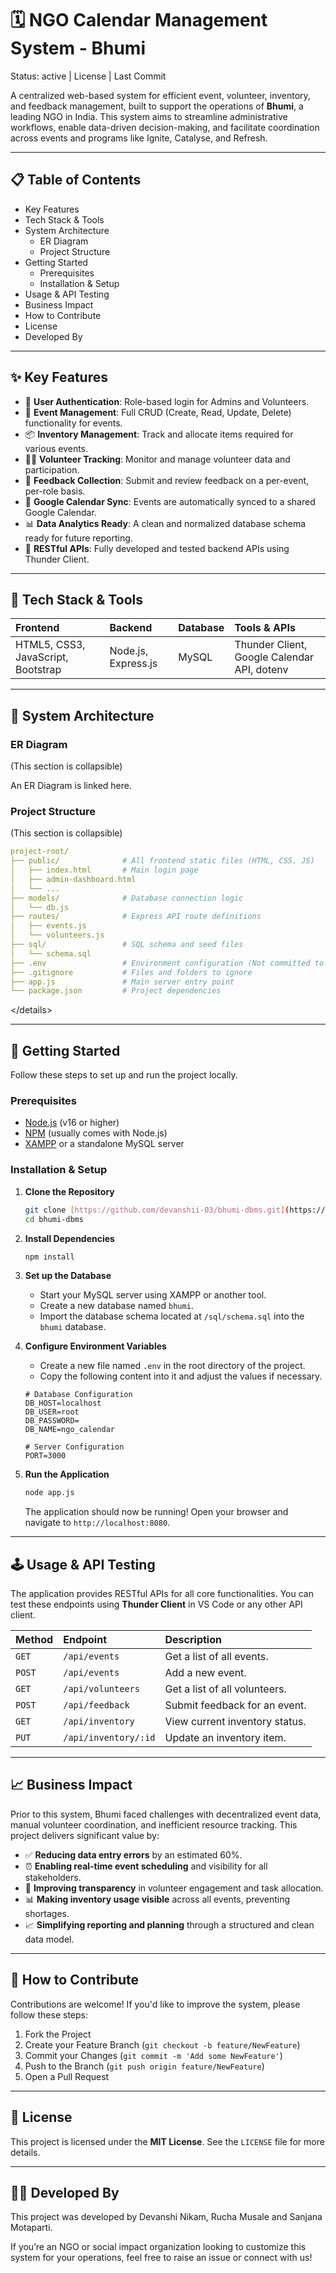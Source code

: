 # 🗓️ NGO Calendar Management System - Bhumi

Status: active | License | Last Commit

A centralized web-based system for efficient event, volunteer, inventory, and feedback management, built to support the operations of **Bhumi**, a leading NGO in India. This system aims to streamline administrative workflows, enable data-driven decision-making, and facilitate coordination across events and programs like Ignite, Catalyse, and Refresh.

-----

## 📋 Table of Contents

  * Key Features
  * Tech Stack & Tools
  * System Architecture
      * ER Diagram
      * Project Structure
  * Getting Started
      * Prerequisites
      * Installation & Setup
  * Usage & API Testing
  * Business Impact
  * How to Contribute
  * License
  * Developed By

-----

## ✨ Key Features

  * 🔐 **User Authentication**: Role-based login for Admins and Volunteers.
  * 📅 **Event Management**: Full CRUD (Create, Read, Update, Delete) functionality for events.
  * 📦 **Inventory Management**: Track and allocate items required for various events.
  * 🧍‍♂️ **Volunteer Tracking**: Monitor and manage volunteer data and participation.
  * 📝 **Feedback Collection**: Submit and review feedback on a per-event, per-role basis.
  * 🔗 **Google Calendar Sync**: Events are automatically synced to a shared Google Calendar.
  * 📊 **Data Analytics Ready**: A clean and normalized database schema ready for future reporting.
  * 🔄 **RESTful APIs**: Fully developed and tested backend APIs using Thunder Client.

-----

## 🔧 Tech Stack & Tools

| Frontend | Backend | Database | Tools & APIs |
| :--- | :--- | :--- | :--- |
| HTML5, CSS3, JavaScript, Bootstrap | Node.js, Express.js | MySQL | Thunder Client, Google Calendar API, dotenv |

-----

## 🧩 System Architecture

### ER Diagram

(This section is collapsible)

An ER Diagram is linked here.

### Project Structure

(This section is collapsible)

```yaml
project-root/
├── public/              # All frontend static files (HTML, CSS, JS)
│   ├── index.html       # Main login page
│   ├── admin-dashboard.html
│   └── ...
├── models/              # Database connection logic
│   └── db.js
├── routes/              # Express API route definitions
│   ├── events.js
│   └── volunteers.js
├── sql/                 # SQL schema and seed files
│   └── schema.sql
├── .env                 # Environment configuration (Not committed to Git)
├── .gitignore           # Files and folders to ignore
├── app.js               # Main server entry point
└── package.json         # Project dependencies
```
\</details\>

-----

## 🚀 Getting Started

Follow these steps to set up and run the project locally.

### Prerequisites

  - [Node.js](https://nodejs.org/) (v16 or higher)
  - [NPM](https://www.npmjs.com/) (usually comes with Node.js)
  - [XAMPP](https://www.apachefriends.org/index.html) or a standalone MySQL server

### Installation & Setup

1.  **Clone the Repository**

    ```bash
    git clone [https://github.com/devanshii-03/bhumi-dbms.git](https://github.com/devanshii-03/bhumi-dbms.git)
    cd bhumi-dbms
    ```

2.  **Install Dependencies**

    ```bash
    npm install
    ```

3.  **Set up the Database**

      - Start your MySQL server using XAMPP or another tool.
      - Create a new database named `bhumi`.
      - Import the database schema located at `/sql/schema.sql` into the `bhumi` database.

4.  **Configure Environment Variables**

      - Create a new file named `.env` in the root directory of the project.
      - Copy the following content into it and adjust the values if necessary.

    <!-- end list -->

    ```env
    # Database Configuration
    DB_HOST=localhost
    DB_USER=root
    DB_PASSWORD=
    DB_NAME=ngo_calendar

    # Server Configuration
    PORT=3000
    ```

5.  **Run the Application**

    ```bash
    node app.js
    ```

    The application should now be running\! Open your browser and navigate to `http://localhost:8080`.

-----

## 🕹️ Usage & API Testing

The application provides RESTful APIs for all core functionalities. You can test these endpoints using **Thunder Client** in VS Code or any other API client.

| Method | Endpoint             | Description                      |
| :----- | :------------------- | :------------------------------- |
| `GET`  | `/api/events`        | Get a list of all events.        |
| `POST` | `/api/events`        | Add a new event.                 |
| `GET`  | `/api/volunteers`    | Get a list of all volunteers.    |
| `POST` | `/api/feedback`      | Submit feedback for an event.    |
| `GET`  | `/api/inventory`     | View current inventory status.   |
| `PUT`  | `/api/inventory/:id` | Update an inventory item.        |

-----

## 📈 Business Impact

Prior to this system, Bhumi faced challenges with decentralized event data, manual volunteer coordination, and inefficient resource tracking. This project delivers significant value by:

  - ✅ **Reducing data entry errors** by an estimated 60%.
  - ⏰ **Enabling real-time event scheduling** and visibility for all stakeholders.
  - 🤝 **Improving transparency** in volunteer engagement and task allocation.
  - 📊 **Making inventory usage visible** across all events, preventing shortages.
  - 📈 **Simplifying reporting and planning** through a structured and clean data model.

-----

## 🙌 How to Contribute

Contributions are welcome\! If you'd like to improve the system, please follow these steps:

1.  Fork the Project
2.  Create your Feature Branch (`git checkout -b feature/NewFeature`)
3.  Commit your Changes (`git commit -m 'Add some NewFeature'`)
4.  Push to the Branch (`git push origin feature/NewFeature`)
5.  Open a Pull Request

-----

## 📜 License

This project is licensed under the **MIT License**. See the `LICENSE` file for more details.

-----

## 👩‍💻 Developed By

This project was developed by Devanshi Nikam, Rucha Musale and Sanjana Motaparti.

If you’re an NGO or social impact organization looking to customize this system for your operations, feel free to raise an issue or connect with us\!

```
